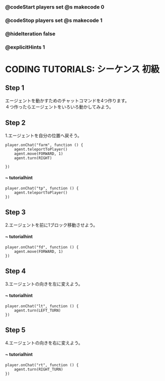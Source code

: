 ### @codeStart players set @s makecode 0
### @codeStop players set @s makecode 1

### @hideIteration false 
### @explicitHints 1


# CODING TUTORIALS: シーケンス 初級

## Step 1
エージェントを動かすためのチャットコマンドを4つ作ります。  
４つ作ったらエージェントをいろいろ動かしてみよう。

## Step 2
1.エージェントを自分の位置へ戻そう。

```ghost
player.onChat("farm", function () {
    agent.teleportToPlayer()
    agent.move(FORWARD, 1)
    agent.turn(RIGHT)
    
})

``` 

#### ~ tutorialhint

```block
player.onChat("tp", function () {
    agent.teleportToPlayer()
})

``` 

## Step 3
2.エージェントを前に1ブロック移動させよう。

#### ~ tutorialhint

```block
player.onChat("fd", function () {
    agent.move(FORWARD, 1)
})

``` 

## Step 4
3.エージェントの向きを左に変えよう。

#### ~ tutorialhint

```block
player.onChat("lt", function () {
    agent.turn(LEFT_TURN)
})

``` 


## Step 5
4.エージェントの向きを右に変えよう。

#### ~ tutorialhint

```block
player.onChat("rt", function () {
    agent.turn(RIGHT_TURN)
})

```
